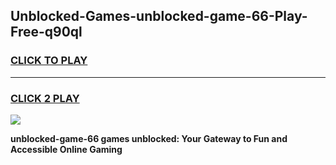 
## Unblocked-Games-unblocked-game-66-Play-Free-q90ql
<h3>
<a href="https://premium76.site?title=unblocked-game-66&ref=23A">CLICK TO PLAY</a></h3>
<hr>

<h3>
<a href="https://premium76.site?title=unblocked-game-66&ref=23A">CLICK 2 PLAY</a>
  
</h3>

<a href="https://premium76.site?title=unblocked-game-66&ref=23A"><img src="https://clearcache.store/games.png"></a>


**unblocked-game-66 games unblocked: Your Gateway to Fun and Accessible Online Gaming**
